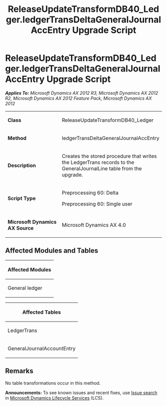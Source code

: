 ﻿---
title: ReleaseUpdateTransformDB40_Ledger.ledgerTransDeltaGeneralJournalAccEntry Upgrade Script
TOCTitle: ReleaseUpdateTransformDB40_Ledger.ledgerTransDeltaGeneralJournalAccEntry Upgrade Script
ms:assetid: 1ce6b992-ca33-0251-4ab7-22aeace2870e
ms:mtpsurl: https://msdn.microsoft.com/en-us/library/JJ718722(v=AX.60)
ms:contentKeyID: 49707005
ms.date: 05/18/2015
mtps_version: v=AX.60
---

# ReleaseUpdateTransformDB40\_Ledger.ledgerTransDeltaGeneralJournalAccEntry Upgrade Script 


_**Applies To:** Microsoft Dynamics AX 2012 R3, Microsoft Dynamics AX 2012 R2, Microsoft Dynamics AX 2012 Feature Pack, Microsoft Dynamics AX 2012_

<table>
<colgroup>
<col style="width: 50%" />
<col style="width: 50%" />
</colgroup>
<tbody>
<tr class="odd">
<td><p><strong>Class</strong></p></td>
<td><p>ReleaseUpdateTransformDB40_Ledger</p></td>
</tr>
<tr class="even">
<td><p><strong>Method</strong></p></td>
<td><p>ledgerTransDeltaGeneralJournalAccEntry</p></td>
</tr>
<tr class="odd">
<td><p><strong>Description</strong></p></td>
<td><p>Creates the stored procedure that writes the LedgerTrans records to the GeneralJournalLine table from the upgrade.</p></td>
</tr>
<tr class="even">
<td><p><strong>Script Type</strong></p></td>
<td><p>Preprocessing 60: Delta</p>
<p>Preprocessing 60: Single user</p></td>
</tr>
<tr class="odd">
<td><p><strong>Microsoft Dynamics AX Source</strong></p></td>
<td><p>Microsoft Dynamics AX 4.0</p></td>
</tr>
</tbody>
</table>


## Affected Modules and Tables

<table>
<colgroup>
<col style="width: 100%" />
</colgroup>
<thead>
<tr class="header">
<th><p>Affected Modules</p></th>
</tr>
</thead>
<tbody>
<tr class="odd">
<td><p>General ledger</p></td>
</tr>
</tbody>
</table>


<table>
<colgroup>
<col style="width: 100%" />
</colgroup>
<thead>
<tr class="header">
<th><p>Affected Tables</p></th>
</tr>
</thead>
<tbody>
<tr class="odd">
<td><p>LedgerTrans</p></td>
</tr>
<tr class="even">
<td><p>GeneralJournalAccountEntry</p></td>
</tr>
</tbody>
</table>


## Remarks

No table transformations occur in this method.

  
**Announcements:** To see known issues and recent fixes, use [Issue search](http://go.microsoft.com/fwlink/?linkid=389258) in [Microsoft Dynamics Lifecycle Services](http://go.microsoft.com/fwlink/?linkid=306505) (LCS).

